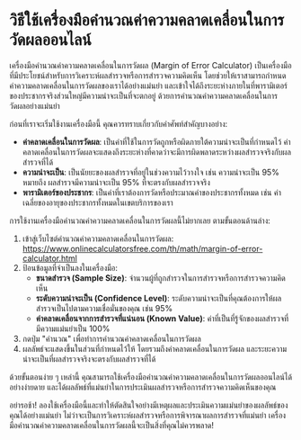 วิธีใช้เครื่องมือคำนวณค่าความคลาดเคลื่อนในการวัดผลออนไลน์
=========================================================

 เครื่องมือคำนวณค่าความคลาดเคลื่อนในการวัดผล (Margin of Error Calculator) เป็นเครื่องมือที่มีประโยชน์สำหรับการวิเคราะห์ผลสำรวจหรือการสำรวจความคิดเห็น โดยช่วยให้เราสามารถกำหนดค่าความคลาดเคลื่อนในการวัดผลของเราได้อย่างแม่นยำ และเข้าใจได้ถึงระยะห่างภายในที่พารามิเตอร์ของประชากรจริงส่วนใหญ่มีความน่าจะเป็นที่จะตกอยู่ ด้วยการคำนวณค่าความคลาดเคลื่อนในการวัดผลอย่างแม่นยำ

ก่อนที่เราจะเริ่มใช้งานเครื่องมือนี้ คุณควรทราบเกี่ยวกับคำศัพท์สำคัญบางอย่าง:

- **ค่าคลาดเคลื่อนในการวัดผล**: เป็นค่าที่ใช้ในการวัดถูกหรือผิดภายใต้ความน่าจะเป็นที่กำหนดไว้ ค่าคลาดเคลื่อนในการวัดผลจะแสดงถึงระยะห่างที่คาดว่าจะมีการผิดพลาดระหว่างผลสำรวจจริงกับผลสำรวจที่ได้
- **ความน่าจะเป็น**: เป็นนัยยะของผลสำรวจที่อยู่ในช่วงความไว้วางใจ เช่น ความน่าจะเป็น 95% หมายถึง ผลสำรวจมีความน่าจะเป็น 95% ที่จะตรงกับผลสำรวจจริง
- **พารามิเตอร์ของประชากร**: เป็นค่าที่เราต้องการวัดหรือประมาณค่าของประชากรทั้งหมด เช่น ค่าเฉลี่ยของอายุของประชากรทั้งหมดในเขตบริการของเรา

การใช้งานเครื่องมือคำนวณค่าความคลาดเคลื่อนในการวัดผลนี้ไม่ยากเลย ตามขั้นตอนด้านล่าง:

1. เข้าสู่เว็บไซต์คำนวณค่าความคลาดเคลื่อนในการวัดผล: <https://www.onlinecalculatorsfree.com/th/math/margin-of-error-calculator.html>
2. ป้อนข้อมูลที่จำเป็นลงในเครื่องมือ: 
    - **ขนาดสำรวจ (Sample Size)**: จำนวนผู้ที่ถูกสำรวจในการสำรวจหรือการสำรวจความคิดเห็น
    - **ระดับความน่าจะเป็น (Confidence Level)**: ระดับความน่าจะเป็นที่คุณต้องการให้ผลสำรวจเป็นไปตามความเชื่อมั่นของคุณ เช่น 95%
    - **ค่าคลาดเคลื่อนจากการสำรวจที่แน่นอน (Known Value)**: ค่าที่เป็นที่รู้จักของผลสำรวจที่มีความแม่นยำเป็น 100%
3. กดปุ่ม "คำนวณ" เพื่อทำการคำนวณค่าคลาดเคลื่อนในการวัดผล
4. ผลลัพธ์จะแสดงขึ้นในส่วนที่กำหนดไว้ให้ โดยรวมถึงค่าคลาดเคลื่อนในการวัดผล และระยะความน่าจะเป็นที่ผลสำรวจจริงจะตรงกับผลสำรวจที่ได้

ด้วยขั้นตอนง่าย ๆ เหล่านี้ คุณสามารถใช้เครื่องมือคำนวณค่าความคลาดเคลื่อนในการวัดผลออนไลน์ได้อย่างง่ายดาย และได้ผลลัพธ์ที่แม่นยำในการประเมินผลสำรวจหรือการสำรวจความคิดเห็นของคุณ

อย่ารอช้า! ลองใช้เครื่องมือนี้และทำให้ตัดสินใจอย่างมีเหตุผลและประเมินความแม่นยำของผลลัพธ์ของคุณได้อย่างแม่นยำ ไม่ว่าจะเป็นการวิเคราะห์ผลสำรวจหรือการพิจารณาผลการสำรวจที่แม่นยำ เครื่องมือคำนวณค่าความคลาดเคลื่อนในการวัดผลนี้จะเป็นสิ่งที่คุณไม่ควรพลาด!
